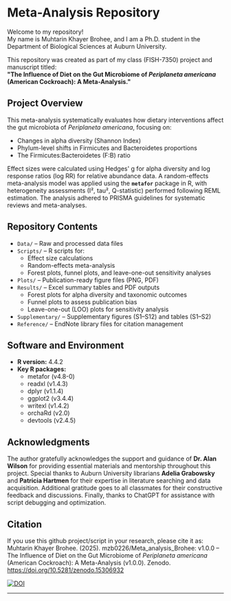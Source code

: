 # Meta-Analysis Repository

Welcome to my repository!  
My name is Muhtarin Khayer Brohee, and I am a Ph.D. student in the Department of Biological Sciences at Auburn University.

This repository was created as part of my class (FISH-7350) project and manuscript titled:  
**"The Influence of Diet on the Gut Microbiome of *Periplaneta americana* (American Cockroach): A Meta-Analysis."**

## Project Overview

This meta-analysis systematically evaluates how dietary interventions affect the gut microbiota of *Periplaneta americana*, focusing on:
- Changes in alpha diversity (Shannon Index)
- Phylum-level shifts in Firmicutes and Bacteroidetes proportions
- The Firmicutes:Bacteroidetes (F:B) ratio

Effect sizes were calculated using Hedges' g for alpha diversity and log response ratios (log RR) for relative abundance data. A random-effects meta-analysis model was applied using the **`metafor`** package in R, with heterogeneity assessments (I², tau², Q-statistic) performed following REML estimation. The analysis adhered to PRISMA guidelines for systematic reviews and meta-analyses.

## Repository Contents

- `Data/` –  Raw and processed data files
- `Scripts/` – R scripts for:
  - Effect size calculations
  - Random-effects meta-analysis
  - Forest plots, funnel plots, and leave-one-out sensitivity analyses
- `Plots/` – Publication-ready figure files (PNG, PDF)
- `Results/` – Excel summary tables and PDF outputs
  - Forest plots for alpha diversity and taxonomic outcomes
  - Funnel plots to assess publication bias
  - Leave-one-out (LOO) plots for sensitivity analysis
- `Supplementary/` – Supplementary figures (S1–S12) and tables (S1–S2)
- `Reference/` – EndNote library files for citation management

## Software and Environment

- **R version:** 4.4.2  
- **Key R packages:**  
  - metafor (v4.8-0)  
  - readxl (v1.4.3)  
  - dplyr (v1.1.4)  
  - ggplot2 (v3.4.4)  
  - writexl (v1.4.2)  
  - orchaRd (v2.0)  
  - devtools (v2.4.5)  

## Acknowledgments

The author gratefully acknowledges the support and guidance of **Dr. Alan Wilson** for providing essential materials and mentorship throughout this project. Special thanks to Auburn University librarians **Adelia Grabowsky** and **Patricia Hartmen** for their expertise in literature searching and data acquisition. Additional gratitude goes to all classmates for their constructive feedback and discussions. Finally, thanks to ChatGPT for assistance with script debugging and optimization.

## Citation
If you use this github project/script in your research, please cite it as:
Muhtarin Khayer Brohee. (2025). mzb0226/Meta_analysis_Brohee: v1.0.0 – The Influence of Diet on the Gut Microbiome of *Periplaneta americana* (American Cockroach): A Meta-Analysis (v1.0.0). Zenodo. https://doi.org/10.5281/zenodo.15306932

[![DOI](https://zenodo.org/badge/DOI/10.5281/zenodo.15306932.svg)](https://doi.org/10.5281/zenodo.15306932)

---

